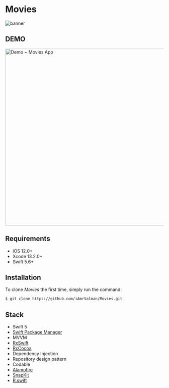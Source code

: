 # Movies

![banner](https://user-images.githubusercontent.com/10261166/165381276-23dd3127-c7b6-46c7-9f3f-621c54c01895.png)

## DEMO

<a href="https://vimeo.com/703464519"><img src="https://user-images.githubusercontent.com/10261166/165393075-433126d6-2110-444e-ad20-8da5c5499c47.png" width="560" alt="Demo ~ Movies App"></a>

## Requirements

- iOS 12.0+
- Xcode 13.2.0+
- Swift 5.6+

## Installation

To clone *Movies* the first time, simply run the command:

```bash
$ git clone https://github.com/iAmrSalman/Movies.git
```

## Stack

- Swift 5
- [Swift Package Manager](https://www.swift.org/package-manager/)
- MVVM
- [RxSwift](https://github.com/ReactiveX/RxSwift)
- [RxCocoa](https://github.com/ReactiveX/RxSwift)
- Dependency Injection
- Repository design pattern
- Codable
- [Alamofire](https://github.com/Alamofire/Alamofire)
- [SnapKit](http://snapkit.io/)
- [R.swift](https://github.com/mac-cain13/R.swift)
